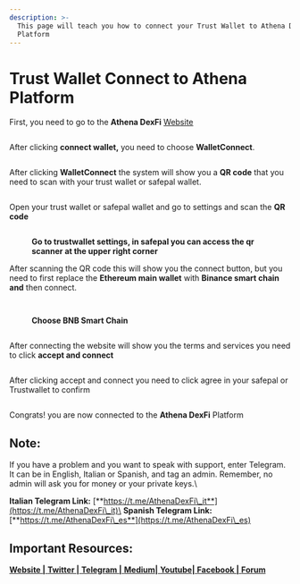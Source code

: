 ```yaml
---
description: >-
  This page will teach you how to connect your Trust Wallet to Athena DexFi
  Platform
---
```


# Trust Wallet Connect to Athena Platform

First, you need to go to the **Athena DexFi** [Website](https://athenadexfi.com/)

<figure><img src="../../../../.gitbook/assets/Untitled design (39).png" alt=""><figcaption></figcaption></figure>

After clicking **connect wallet,** you need to choose **WalletConnect**.

<figure><img src="../../../../.gitbook/assets/safepal.PNG" alt=""><figcaption></figcaption></figure>

After clicking **WalletConnect** the system will show you a **QR code** that you need to scan with your trust wallet or safepal wallet.

<figure><img src="../../../../.gitbook/assets/qr.PNG" alt=""><figcaption></figcaption></figure>

Open your trust wallet or safepal wallet and go to settings and scan the **QR code**

<figure><img src="../../../../.gitbook/assets/photo_2022-12-03_14-12-03 (2).jpg" alt=""><figcaption><p><strong>Go to trustwallet settings, in safepal you can access the qr scanner at the upper right corner</strong></p></figcaption></figure>

After scanning the QR code this will show you the connect button, but you need to first replace the **Ethereum main wallet** with **Binance smart chain and** then connect.

<figure><img src="../../../../.gitbook/assets/Add a subheading (1).png" alt=""><figcaption></figcaption></figure>

<figure><img src="../../../../.gitbook/assets/photo_2022-12-03_14-12-02 (2) (1).jpg" alt=""><figcaption><p><strong>Choose BNB Smart Chain</strong></p></figcaption></figure>

<figure><img src="../../../../.gitbook/assets/Add a subheading.png" alt=""><figcaption></figcaption></figure>

After connecting the website will show you the terms and services you need to click **accept and connect**

<figure><img src="../../../../.gitbook/assets/terms (1).PNG" alt=""><figcaption></figcaption></figure>

After clicking accept and connect you need to click agree in your safepal or Trustwallet to confirm

<figure><img src="../../../../.gitbook/assets/photo_2022-12-03_14-12-03 (4) (1).jpg" alt=""><figcaption></figcaption></figure>

Congrats! you are now connected to the **Athena DexFi** Platform

## Note:

If you have a problem and you want to speak with support, enter Telegram. It can be in English, Italian or Spanish, and tag an admin. Remember, no admin will ask you for money or your private keys.\


**Italian Telegram Link:** [**https://t.me/AthenaDexFi\_it**](https://t.me/AthenaDexFi\_it)\
**Spanish Telegram Link:** [**https://t.me/AthenaDexFi\_es**](https://t.me/AthenaDexFi\_es)

## Important Resources:

[**Website |** ](https://athenadexfi.io/)[**Twitter |** ](https://twitter.com/AthenaDexFi)[**Telegram |** ](https://t.me/AthenaDexFi\_Main)[**Medium|** ](https://medium.com/@AthenaDexFi)[**Youtube|** ](https://www.youtube.com/@AthenaDexFi)[**Facebook |** ](https://www.facebook.com/AthenaDexFi)[**Forum**](https://forum.athenadexfi.io/)
